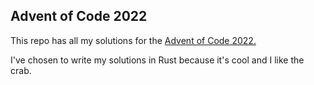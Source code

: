 ## Advent of Code 2022
This repo has all my solutions for the [Advent of Code 2022.](https://adventofcode.com/2022)

I've chosen to write my solutions in Rust because it's cool and I like the crab.
